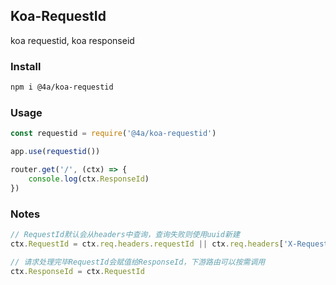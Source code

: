 Koa-RequestId
---
koa requestid, koa responseid

### Install
```sh
npm i @4a/koa-requestid
```

### Usage
```js
const requestid = require('@4a/koa-requestid')

app.use(requestid())

router.get('/', (ctx) => {
    console.log(ctx.ResponseId)
})
```

### Notes
```js
// RequestId默认会从headers中查询，查询失败则使用uuid新建
ctx.RequestId = ctx.req.headers.requestId || ctx.req.headers['X-Request-Id'] || uuid.v4().toUpperCase()

// 请求处理完毕RequestId会赋值给ResponseId，下游路由可以按需调用
ctx.ResponseId = ctx.RequestId
```
